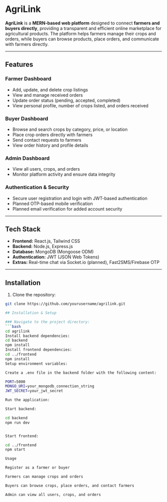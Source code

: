 # AgriLink

**AgriLink** is a **MERN-based web platform** designed to connect **farmers and buyers directly**, providing a transparent and efficient online marketplace for agricultural products. The platform helps farmers manage their crops and orders, while buyers can browse products, place orders, and communicate with farmers directly.  

---

## Features

### Farmer Dashboard
- Add, update, and delete crop listings  
- View and manage received orders  
- Update order status (pending, accepted, completed)  
- View personal profile, number of crops listed, and orders received  

### Buyer Dashboard
- Browse and search crops by category, price, or location  
- Place crop orders directly with farmers  
- Send contact requests to farmers  
- View order history and profile details  

### Admin Dashboard
- View all users, crops, and orders  
- Monitor platform activity and ensure data integrity  

### Authentication & Security
- Secure user registration and login with JWT-based authentication  
- Planned OTP-based mobile verification  
- Planned email verification for added account security  

---

## Tech Stack
- **Frontend:** React.js, Tailwind CSS  
- **Backend:** Node.js, Express.js  
- **Database:** MongoDB (Mongoose ODM)  
- **Authentication:** JWT (JSON Web Tokens)  
- **Extras:** Real-time chat via Socket.io (planned), Fast2SMS/Firebase OTP  

---

## Installation

1. Clone the repository:

```bash
git clone https://github.com/yourusername/agrilink.git 

## Installation & Setup

### Navigate to the project directory:
```bash
cd agrilink
Install backend dependencies:
cd backend
npm install
Install frontend dependencies:
cd ../frontend
npm install
Setup environment variables:

Create a .env file in the backend folder with the following content:

PORT=5000
MONGO_URI=your_mongodb_connection_string
JWT_SECRET=your_jwt_secret

Run the application:

Start backend:

cd backend
npm run dev


Start frontend:

cd ../frontend
npm start

Usage

Register as a farmer or buyer

Farmers can manage crops and orders

Buyers can browse crops, place orders, and contact farmers

Admin can view all users, crops, and orders
